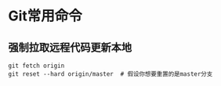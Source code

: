 # Git常用命令
## 强制拉取远程代码更新本地

```Git
git fetch origin 
git reset --hard origin/master  # 假设你想要重置的是master分支
```

